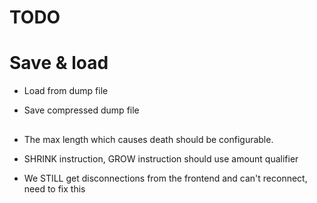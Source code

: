 # TODO

# Save & load

- Load from dump file

- Save compressed dump file

##

- The max length which causes death should be configurable.

- SHRINK instruction, GROW instruction should use amount qualifier

- We STILL get disconnections from the frontend and can't reconnect, need to fix this
